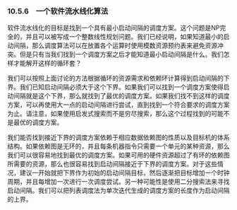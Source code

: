 ### 10.5.6　一个软件流水线化算法

软件流水线化的目标是找到一个具有最小启动间隔的调度方案。这个问题是NP完全的，并且可以被写成一个整数线性规划问题。我们已经说明，如果知道最小的启动间隔，那么调度算法可以在放置各个运算时使用模数资源预约表来避免资源冲突。但是只有当我们找到一个调度方案之后才能知道最小启动间隔是什么。我们怎样才能解开这样的循环套？

我们可以按照上面讨论的方法根据循环的资源需求和依赖环计算得到启动间隔的下界。我们已知启动间隔必须大于这个下界。如果我们可以找到一个调度方案使得启动间隔就是这个下界，那么就找到了最优的调度方案。如果我们找不到这样的调度方案，可以再使用大一点的启动间隔进行尝试，直到找到一个符合要求的调度方案为止。请注意，如果使用启发式搜索而不是穷尽搜索，那么这个过程找到的可能不是最优的调度方案。

我们能否找到接近下界的调度方案依赖于相应数据依赖图的性质以及目标机的体系结构。如果依赖图是无环的，并且每条机器指令只需要一个单元的某种资源，那么我们可以很容易地找到最优的调度方案。如果可用的硬件资源超过了有环的依赖图所需要的资源，那么也很容易找到启动间隔接近于下界的调度方案。对于这些情况，建议一开始就把下界作为初始的启动间隔目标，然后逐渐把目标增加一个时钟周期，并且每增加一次进行一次调度尝试。另一种可能性是使用二分搜索法来寻找启动间隔。我们可以把列表调度法为单次迭代生成的调度方案的长度作为启动间隔的上界。